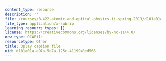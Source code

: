 ```yaml
---
content_type: resource
description: ''
file: /courses/8-422-atomic-and-optical-physics-ii-spring-2013/d101a01ae97a5e7a125c4119940ed566_RjcU0OydPcE.srt
file_type: application/x-subrip
learning_resource_types: []
license: https://creativecommons.org/licenses/by-nc-sa/4.0/
ocw_type: OCWFile
resourcetype: Other
title: 3play caption file
uid: d101a01a-e97a-5e7a-125c-4119940ed566
---
```

